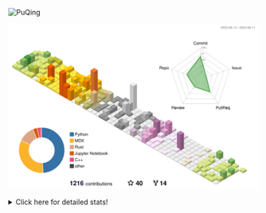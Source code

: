 ![PuQing](https://user-images.githubusercontent.com/27223114/171565019-9a56fae6-b08b-421f-99db-7e830da42371.png)

![](./profile-3d-contrib/profile-season-animate.svg)

<details>
<summary>Click here for detailed stats!</summary>

<!--START_SECTION:waka-->
![Lines of code](https://img.shields.io/badge/From%20Hello%20World%20I%27ve%20Written-1.4%20million%20lines%20of%20code-blue)

**🐱 My GitHub Data** 

> 📦 400.1 kB Used in GitHub's Storage 
 > 
> 🏆 464 Contributions in the Year 2024
 > 
> 🚫 Not Opted to Hire
 > 
> 📜 51 Public Repositories 
 > 
> 🔑 29 Private Repositories 
 > 
**I'm an Early 🐤** 

```text
🌞 Morning                501 commits         ██░░░░░░░░░░░░░░░░░░░░░░░   06.39 % 
🌆 Daytime                3521 commits        ███████████░░░░░░░░░░░░░░   44.93 % 
🌃 Evening                1797 commits        ██████░░░░░░░░░░░░░░░░░░░   22.93 % 
🌙 Night                  2018 commits        ██████░░░░░░░░░░░░░░░░░░░   25.75 % 
```


📊 **This Week I Spent My Time On** 

```text
💬 Programming Languages: 
Browsing                 12 hrs 1 min        ████████░░░░░░░░░░░░░░░░░   30.34 % 
Other                    5 hrs               ███░░░░░░░░░░░░░░░░░░░░░░   12.62 % 
GitHubing                4 hrs 53 mins       ███░░░░░░░░░░░░░░░░░░░░░░   12.34 % 
Fish Touching            4 hrs 26 mins       ███░░░░░░░░░░░░░░░░░░░░░░   11.19 % 
C++                      3 hrs 47 mins       ██░░░░░░░░░░░░░░░░░░░░░░░   09.57 % 

🔥 Editors: 
Chrome                   24 hrs 42 mins      ████████████████░░░░░░░░░   62.31 % 
VS Code                  12 hrs 26 mins      ████████░░░░░░░░░░░░░░░░░   31.39 % 
Obsidian                 2 hrs 22 mins       ██░░░░░░░░░░░░░░░░░░░░░░░   06.01 % 
fish                     7 mins              ░░░░░░░░░░░░░░░░░░░░░░░░░   00.30 % 

💻 Operating System: 
Mac                      27 hrs 12 mins      █████████████████░░░░░░░░   68.61 % 
Linux                    6 hrs 21 mins       ████░░░░░░░░░░░░░░░░░░░░░   16.03 % 
WSL                      6 hrs 5 mins        ████░░░░░░░░░░░░░░░░░░░░░   15.35 % 
```


<!--END_SECTION:waka-->
</details>
